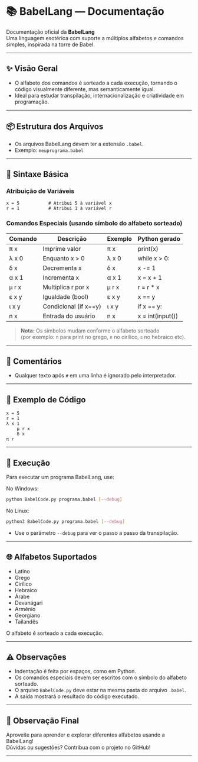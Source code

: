# 📚 BabelLang — Documentação

Documentação oficial da **BabelLang**  
Uma linguagem esotérica com suporte a múltiplos alfabetos e comandos simples, inspirada na torre de Babel.

---

## ✨ Visão Geral

- O alfabeto dos comandos é sorteado a cada execução, tornando o código visualmente diferente, mas semanticamente igual.
- Ideal para estudar transpilação, internacionalização e criatividade em programação.

---

## 📦 Estrutura dos Arquivos

- Os arquivos BabelLang devem ter a extensão `.babel`.
- Exemplo: `meuprograma.babel`

---

## 📝 Sintaxe Básica

### Atribuição de Variáveis

```plaintext
x = 5           # Atribui 5 à variável x
r = 1           # Atribui 1 à variável r
```

### Comandos Especiais (usando símbolo do alfabeto sorteado)

| Comando | Descrição              | Exemplo      | Python gerado         |
|---------|------------------------|--------------|-----------------------|
| π x     | Imprime valor          | π x          | print(x)              |
| λ x 0   | Enquanto x > 0         | λ x 0        | while x > 0:          |
| δ x     | Decrementa x           | δ x          | x -= 1                |
| α x 1   | Incrementa x           | α x 1        | x = x + 1             |
| μ r x   | Multiplica r por x     | μ r x        | r = r * x             |
| ε x y   | Igualdade (bool)       | ε x y        | x == y                |
| ι x y   | Condicional (if x==y)  | ι x y        | if x == y:            |
| n x     | Entrada do usuário     | n x          | x = int(input())      |

> **Nota:** Os símbolos mudam conforme o alfabeto sorteado  
> (por exemplo: `π` para print no grego, `п` no cirílico, `פ` no hebraico etc).

---

## 💬 Comentários

- Qualquer texto após `#` em uma linha é ignorado pelo interpretador.

---

## 🧩 Exemplo de Código

```plaintext
x = 5
r = 1
λ x 1
    μ r x
    δ x
π r
```

---

## 🚀 Execução

Para executar um programa BabelLang, use:

No Windows:
```sh
python BabelCode.py programa.babel [--debug]
```
No Linux:
```sh
python3 BabelCode.py programa.babel [--debug]
```

- Use o parâmetro `--debug` para ver o passo a passo da transpilação.

---

## 🌐 Alfabetos Suportados

- Latino
- Grego
- Cirílico
- Hebraico
- Árabe
- Devanágari
- Armênio
- Georgiano
- Tailandês

O alfabeto é sorteado a cada execução.

---

## ⚠️ Observações

- Indentação é feita por espaços, como em Python.
- Os comandos especiais devem ser escritos com o símbolo do alfabeto sorteado.
- O arquivo `BabelCode.py` deve estar na mesma pasta do arquivo `.babel`.
- A saída mostrará o resultado do código executado.

---

## 👀 Observação Final

Aproveite para aprender e explorar diferentes alfabetos usando a BabelLang!  
Dúvidas ou sugestões? Contribua com o projeto no GitHub!

---
